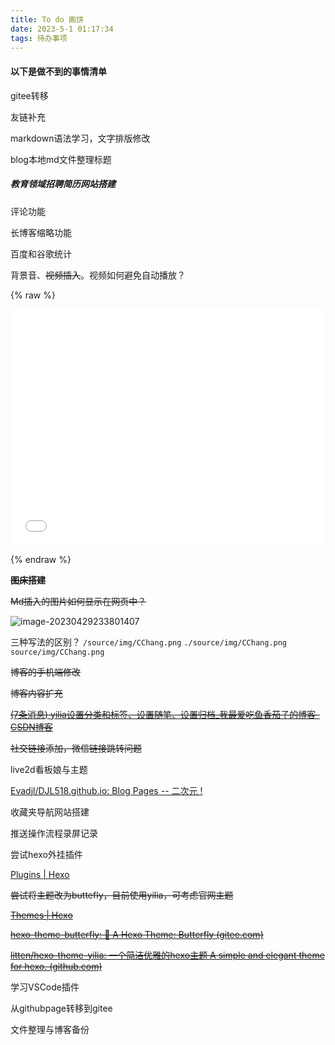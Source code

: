 ```yaml
---
title: To do 画饼
date: 2023-5-1 01:17:34
tags: 待办事项
---
```


#### 以下是做不到的事情清单

gitee转移

友链补充

markdown语法学习，文字排版修改

blog本地md文件整理标题

##### **教育领域招聘简历网站搭建**

评论功能

长博客缩略功能

百度和谷歌统计

背景音、~~视频插入~~。视频如何避免自动播放？

{% raw %}

<div style="position: relative; width: 100%; height: 0; padding-bottom: 75%;">
<iframe src="//player.bilibili.com/player.html?aid=653721867&bvid=BV1BY4y1X7dM&cid=1060887414&page=1" scrolling="no" border="0" frameborder="no" framespacing="0" allowfullscreen="true" style="position: absolute; width: 100%; height: 100%; Left: 0; top: 0;" ></iframe></div>


{% endraw %}

~~**图床搭建**~~

~~Md插入的图片如何显示在网页中？~~

![image-20230429233801407](https://s2.loli.net/2023/04/29/A3aNbO9ro4VdekU.png)

三种写法的区别？
`/source/img/CChang.png`
`./source/img/CChang.png`
`source/img/CChang.png`

~~博客的手机端修改~~

~~博客内容扩充~~

~~[(7条消息) yilia设置分类和标签、设置随笔、设置归档_我最爱吃鱼香茄子的博客-CSDN博客](https://blog.csdn.net/qq_40609008/article/details/120198623)~~

~~社交链接添加，微信链接跳转问题~~

live2d看板娘与主题

[Evadjl/DJL518.github.io: Blog Pages -- 二次元 !](https://github.com/Evadjl/DJL518.github.io)

收藏夹导航网站搭建

推送操作流程录屏记录

尝试hexo外挂插件

[Plugins | Hexo](https://hexo.io/plugins/)

~~尝试将主题改为buttefly，目前使用yilia，可考虑官网主题~~

~~[Themes | Hexo](https://hexo.io/themes/)~~

~~[hexo-theme-butterfly: 🦋 A Hexo Theme: Butterfly (gitee.com)](https://gitee.com/immyw/hexo-theme-butterfly#https://gitee.com/link?target=https%3A%2F%2Fbutterfly.js.org%2F)~~

~~[litten/hexo-theme-yilia: 一个简洁优雅的hexo主题 A simple and elegant theme for hexo. (github.com)](https://github.com/litten/hexo-theme-yilia)~~

学习VSCode插件

从githubpage转移到gitee

文件整理与博客备份
